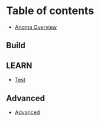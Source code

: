 # Table of contents

* [Anoma Overview](README.md)

## Build

## LEARN

* [Test](docs/test.juvix.md)

## Advanced

* [Advanced](advanced/advanced.md)

